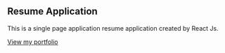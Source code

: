 ## Resume Application

This is a single page application resume application created by React Js.

[View my portfolio](https://jaygala24.github.io/profile/)
